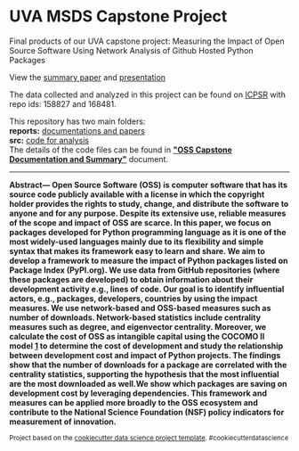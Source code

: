 UVA MSDS Capstone Project
==============================

Final products of our UVA capstone project: Measuring the Impact of Open Source Software Using Network Analysis of Github Hosted Python Packages

View the [summary paper](reports/OSS_Capstone___SIEDS_Conference_Paper_2022.pdf) and [presentation](reports/SIEDS_Presentation_OSS_Capstone_Project.pdf)

The data collected and analyzed in this project can be found on [ICPSR](https://www.icpsr.umich.edu/web/pages/ICPSR/index.html) with repo ids: 158827 and 168481.

This repository has two main folders: <br>
**reports:** [documentations and papers](https://github.com/camillevleonard/oss_capstone_deliverables/tree/main/reports) <br>
**src:** [code for analysis](https://github.com/camillevleonard/oss_capstone_deliverables/tree/main/src) <br>
The details of the code files can be found in **["OSS Capstone Documentation and Summary"](https://github.com/camillevleonard/oss_capstone_deliverables/blob/main/reports/OSS%20Capstone%20Documentation%20and%20Summary.pdf)** document.


---

**Abstract— Open Source Software (OSS) is computer software that has its source code publicly available with a license in which the copyright holder provides the rights to study, change, and distribute the software to anyone and for any purpose. Despite its extensive use, reliable measures of the scope and impact of OSS are scarce. In this paper, we focus on packages developed for Python programming language as it is one of the most widely-used languages mainly due to its flexibility and simple syntax that makes its framework easy to learn and share. We aim to develop a framework to measure the impact of Python packages listed on Package Index (PyPI.org). We use data from GitHub repositories (where these packages are developed) to obtain information about their development activity e.g., lines of code. Our goal is to identify influential actors, e.g., packages, developers, countries by using the impact measures. We use network-based and OSS-based measures such as number of downloads. Network-based statistics include centrality measures such as degree, and eigenvector centrality. Moreover, we calculate the cost of OSS as intangible capital using the COCOMO II model [1](https://medium.com/@warakornjetlohasiri/cocomo-a-regression-model-in-procedural-cost-estimate-model-for-software-projects-65ab5222a1f5) to determine the cost of development and study the relationship between development cost and impact of Python projects. The findings show that the number of downloads for a package are correlated with the centrality statistics, supporting the hypothesis that the most influential are the most downloaded as well.We show which packages are saving on development cost by leveraging dependencies. This framework and measures can be applied more broadly to the OSS ecosystem and contribute to the National Science Foundation (NSF) policy indicators for measurement of innovation.**

<p><small>Project based on the <a target="_blank" href="https://drivendata.github.io/cookiecutter-data-science/">cookiecutter data science project template</a>. #cookiecutterdatascience</small></p>
